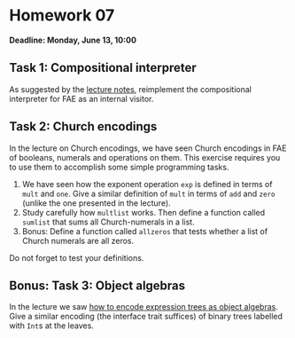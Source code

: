 # Homework 07

**Deadline: Monday, June 13, 10:00**

## Task 1: Compositional interpreter

As suggested by the [lecture notes](https://ps-tuebingen-courses.github.io/pl1-lecture-notes/12-meta-interpretation/meta-interpretation.html),
reimplement the compositional interpreter for FAE as an internal visitor.


## Task 2: Church encodings

In the lecture on Church encodings, we have seen Church encodings in FAE of booleans, numerals and operations on them.
This exercise requires you to use them to accomplish some simple programming tasks.

1. We have seen how the exponent operation `exp` is defined in terms of `mult` and `one`. Give a similar definition of
   `mult` in terms of `add` and `zero` (unlike the one presented in the lecture).
2. Study carefully how `multlist` works. Then define a function called `sumlist` that sums all Church-numerals in a list.
3. Bonus: Define a function called `allzeros` that tests whether a list of Church numerals are all zeros.

Do not forget to test your definitions.


## Bonus: Task 3: Object algebras

In the lecture we saw [how to encode expression trees as object algebras](https://ps-tuebingen-courses.github.io/pl1-lecture-notes/14-object-algebras/object-algebras.html).
Give a similar encoding (the interface trait suffices) of binary trees labelled with `Int`s at the leaves.
